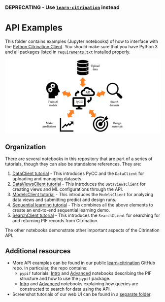 ### DEPRECATING - Use [`learn-citrination`](https://github.com/CitrineInformatics/learn-citrination/tree/master/citrination_api_examples) instead

# API Examples
This folder contains examples (Jupyter notebooks) of how to interface with the [Python Citrination Client](http://citrineinformatics.github.io/python-citrination-client/index.html). You should make sure that you have Python 3 and all packages listed in [`requirements.txt`](../software_setup/requirements.txt) installed properly.

![PyCC capabilities](fig/pycc_capabilities.png "PyCC capabilities")

## Organization
There are several notebooks in this repository that are part of a series of tutorials, though they can also be standalone references. They are:
1. [DataClient tutorial](1_data_client_api_tutorial.ipynb) - This introduces PyCC and the `DataClient` for uploading and managing datasets.
1. [DataViewsClient tutorial](2_data_views_client_api_tutorial.ipynb) - This introduces the `DataViewsClient` for creating views and ML configurations through the API.
1. [ModelsClient tutorial](3_models_client_api_tutorial.ipynb) - This introduces the `ModelsClient` for analyzing data views and submitting predict and design runs.
1. [Sequential learning tutorial](4_sequential_learning_api_tutorial.ipynb) - This combines all the above elements to create an end-to-end sequential learning demo.
1. [SearchClient tutorial](5_search_client_api_tutorial.ipynb) - This introduces the `SearchClient` for searching for and returning PIF records from Citrination.

The other notebooks demonstrate other important aspects of the Citrination API.

## Additional resources
* More API examples can be found in our public [learn-citrination](https://github.com/CitrineInformatics/learn-citrination) GitHub repo. In particular, the repo contains:
  * `pypif` tutorials: [Intro](https://github.com/CitrineInformatics/learn-citrination/blob/master/WorkingWithPIFs.ipynb) and [Advanced](https://github.com/CitrineInformatics/learn-citrination/blob/master/AdvancedPif.ipynb) notebooks describing the PIF structure and how to use the `pypif` package.
  * [Intro](https://github.com/CitrineInformatics/learn-citrination/blob/master/IntroQueries.ipynb) and [Advanced](https://github.com/CitrineInformatics/learn-citrination/blob/master/AdvancedQueries.ipynb) notebooks explaining how queries are constructed to search for data using the API.
* Screenshot tutorials of our web UI can be found in a [separate folder](../web_ui_examples).

